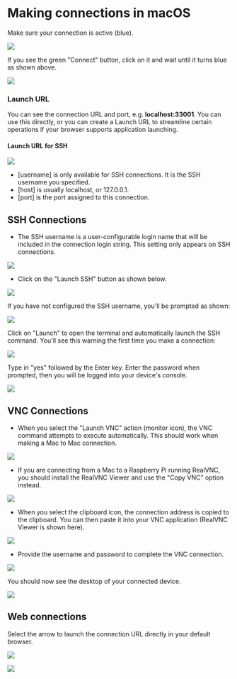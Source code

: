 # Making connections in macOS

Make sure your connection is active \(blue\).

![](../../../.gitbook/assets/image%20%2818%29.png)

If you see the green "Connect" button, click on it and wait until it turns blue as shown above.

![](../../../.gitbook/assets/image%20%28425%29.png)

### Launch URL

You can see the connection URL and port, e.g. **localhost:33001**.  You can use this directly, or you can create a Launch URL to streamline certain operations if your browser supports application launching. 

#### Launch URL for SSH

![](../../../.gitbook/assets/image%20%28165%29.png)

* \[username\] is only available for SSH connections.  It is the SSH username you specified.
* \[host\] is usually localhost, or 127.0.0.1.
* \[port\] is the port assigned to this connection.

## SSH Connections

* The SSH username is a user-configurable login name that will be included in the connection login string.  This setting only appears on SSH connections.  

![](../../../.gitbook/assets/image%20%28349%29.png)

* Click on the "Launch SSH" button as shown below.

![](../../../.gitbook/assets/image%20%28370%29.png)

If you have not configured the SSH username, you'll be prompted as shown:

![](../../../.gitbook/assets/image%20%28361%29.png)

Click on "Launch" to open the terminal and automatically launch the SSH command.  You'll see this warning the first time you make a connection:

![](../../../.gitbook/assets/image%20%2899%29.png)

Type in "yes" followed by the Enter key.  Enter the password when prompted, then you will be logged into your device's console.

![](../../../.gitbook/assets/image%20%2895%29.png)

## VNC Connections

* When you select the "Launch VNC" action \(monitor icon\), the VNC command attempts to execute automatically.  This should work when making a Mac to Mac connection.  

![](../../../.gitbook/assets/image%20%28239%29.png)

* If you are connecting from a Mac to a Raspberry Pi running RealVNC, you should install the RealVNC Viewer and use the "Copy VNC" option instead.

![](../../../.gitbook/assets/image%20%28515%29.png)

* When you select the clipboard icon, the connection address is copied to the clipboard.  You can then paste it into your VNC application \(RealVNC Viewer is shown here\).

![](../../../.gitbook/assets/image%20%28306%29.png)

* Provide the username and password to complete the VNC connection.

![](../../../.gitbook/assets/image%20%28432%29.png)

You should now see the desktop of your connected device.

![](../../../.gitbook/assets/image%20%28102%29.png)

## Web connections

Select the arrow to launch the connection URL directly in your default browser.

![](../../../.gitbook/assets/image%20%28429%29.png)

![](../../../.gitbook/assets/image%20%28471%29.png)



